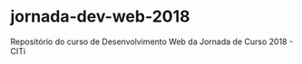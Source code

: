 # jornada-dev-web-2018
Repositório do curso de Desenvolvimento Web da Jornada de Curso 2018 - CITi 
